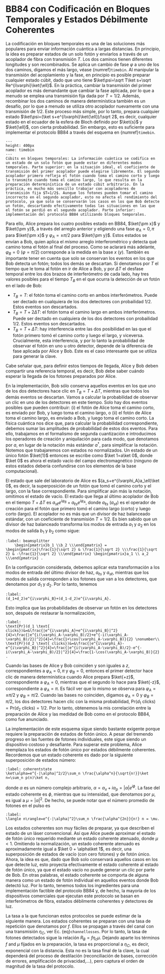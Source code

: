 # BB84 con Codificación en Bloques Temporales y Estados Débilmente Coherentes

La codificación en bloques temporales es una de las soluciones más populares para enviar información cuántica a largas distancias. En principio, la idea es preparar estados de un solo fotón y enviarlos a través de un acoplador de fibra con transmisión $T$. Los dos caminos tienen diferentes longitudes y son recombinados. Se aplica un cambio de fase $\varphi$  a uno de los dos caminos, digamos el más largo, véase {numref}`timebin`. Al manipular la transmisión del acoplamiento y la fase, en principio es posible preparar cualquier estado cúbit, dado que uno tiene $\ket\psi=\sqrt T\ket s+\sqrt Re^{i\varphi}\ket{\ell}$. En la práctica, cambiar la transmisión del primer acoplador es más demandante que cambiar la fase aplicada, por lo que a menudo se emplea una transmisión fija dada por $T=1/2$. Además, recombinar los dos caminos de manera determinística también es un desafío, por lo que a menudo se utiliza otro acoplador nuevamente con una transmisión de $1/2$. Este proceso más simple, por lo tanto, prepara cualquier estado $\ket\psi=(\ket s+e^{i\varphi}\ket{\ell})/\sqrt 2$, es decir, cualquier estado en el ecuador de la esfera de Bloch definido por $\ket{s}$ y $\ket{\ell}$, con cierta probabilidad. Sin embargo, esto es suficiente para implementar el protocolo BB84 a través del esquema en {numref}`timebin`.

<!--Luke: Maybe we should mention that R is just the coefficient normalizing the state based on T?-->

```{figure} ./TimeBin.png
---
height: 400px
name: timebin
---
Cúbits en bloques temporales: La información cuántica se codifica en un estado de un solo fotón que puede estar en diferentes modos temporales. Parte superior: en la situación ideal, el coeficiente de transmisión del primer acoplador puede elegirse libremente. El segundo acoplador primero refleja el fotón cuando toma el camino corto y luego lo transmite cuando toma el camino largo, lo que resulta en la preparación determinística de un estado cúbit arbitrario. En la práctica, es mucho más sencillo trabajar con acopladores de transmisión fija $T=1/2$. Aunque los fotones pueden tomar el camino incorrecto en el segundo acoplador, esto no afecta el rendimiento del protocolo, ya que solo se conservarán los casos en los que Bob detecte un fotón, descartando efectivamente todas las situaciones en las que el fotón se perdió en el segundo acoplador. Parte inferior: implementación del protocolo BB84 utilizando bloques temporales.
```

Para ello, Alice prepara los cuatro posibles estado en BB84, $\ket{\pm x}$ y $\ket{\pm y}$, a través del arreglo anterior y eligiendo una fase $\varphi_A=0,\pi$ para $\ket{\pm x}$ y $\varphi_A=\pm\pi/2$ para $\ket{\pm y}$. Estos estados se envían a Bob, quien aplica el *mismo* arreglo interferométrico y detecta qué camino toma el fotón al final del proceso. Como se aclarará más adelante, $\varphi_B=0$ ($\varphi=\pi/2$) corresponde a la medida en la base $x$ ($y$). También es importante tener en cuenta que solo se conservan los eventos en los que Bob detecta un fotón; todos los demás se descartan. Si denotamos por $T$ el tiempo que le toma al fotón en ir de Alice a Bob, y por $\Delta T$ el desfase temporal entre los dos brazos de interferómetro de cada lado, hay tres valores posibles para el tiempo $T_B$ en el que ocurra la detección de un fotón en el lado de Bob:

- $T_B=T$: el fotón toma el camino corto en ambos interferómetros. Puede ser dectado en cualquiera de los dos detectores con probailidad $1/2$. Estos eventos son descartados.
- $T_B=T+2\Delta T$: el fotón toma el camino largo en ambos interferómetros. Puede ser dectado en cualquiera de los dos detectores con probailidad $1/2$. Estos eventos son descartados.
- $T_B=T+\Delta T$: hay interferencia entre las dos posibilidad en las que el fotón primero tomó el camino corto y luego el largo, y viceversa. Crucialmente, esta interferencia, y por lo tanto la probabilidad de observar el fotón en uno u otro detector, depende de la diferencia de fase aplicada por Alice y Bob. Este es el caso interesante que se utiliza para generar la clave.

Cabe señalar que, para definir estos tiempos de llegada, Alice y Bob deben compartir una referencia temporal, es decir, Bob debe saber cuándo esperar la llegada de los fotones preparados por Alice.

En la implementación, Bob sólo conserva aquellos eventos en los que uno de los dos detectores hace clic en $T_B=T+\Delta T$, mientras que todos los demás eventos se descartan. Vamos a calcular la probabilidad de observar un clic en uno de los detectores en este tiempo. Solo hay dos eventos posibles que pueden contribuir: (i) el fotón de Alice toma el camino corto, es enviado por Bob, y luego toma el camino largo, o (ii) el fotón de Alice toma el camino largo, es enviado a Bob, y luego toma el camino corto. La física cuántica nos dice que, para calcular la probabilidad correspondiente, debemos sumar las amplitudes de probabilidad de estos dos eventos. Para ello, trabajamos en el formalismo de segunda cuantización e introducimos los operadores de creación y aniquilación para cada modo, que denotamos por $a$, en lugar de la notación más estándar $a^\dagger$, para simplificar la notación. Notemos que trabajaremos con estados no normalizados. Un estado de un único fotón $\ket{1}$ entonces se escribe como $\ket 1=a\ket 0$, donde $\ket 0$ es ahora el estado vacío del campo electromagnético (ninguno de estos estados debería confundirse con los elementos de la base computacional).


El estado que sale del laboratorio de Alice es $(a_s+e^{i\varphi_A}a_\ell)\ket 0$, es decir, la superposición de un fotón que tomó el camino corto y el largo, con la fase correspondiente. Para simplificar aún más la notación, omitimos el estado de vacío. El estado que llega al último acoplador de Bob en el tiempo $T+\Delta T$ es $a_{s\ell}e^{i\varphi_B}+a_{\ell s}e^{i\varphi_A}$, donde $a_{\ell s}$ ($a_{s\ell}$) es el operador de creación para el fotón que primero tomó el camino largo (corto) y luego corto (largo). El acoplador no es más que un divisor de haz balanceado estándar, con un coeficiente de transmisión $T=1/2$. Es bien sabido que un divisor de haz balanceado transforma los modos de entrada $a_1$ y $a_2$ en los modos de salida $b_1$ y $b_2$ como sigue:

```{math}
:label: beamsplitter
    \begin{pmatrix}b_1 \\b_2 \\\end{pmatrix} =     \begin{pmatrix}\frac{1}{\sqrt 2} & \frac{1}{\sqrt 2} \\\frac{1}{\sqrt 2} & -\frac{1}{\sqrt 2} \\\end{pmatrix} \begin{pmatrix}a_1 \\ a_2 \\\end{pmatrix} .
```

En la configuración considerada, debemos aplicar esta transformación a los modos de entrada del último divisor de haz, $a_{\ell s}$ y $a_{s\ell}$, mientras que los modos de salida corresponden a los fotones que van a los detectores, que denotamos por $d_1$ y $d_2$. Por lo tanto, tenemos

```{math}
:label: 
(d_1+d_2)e^{i\varphi_B}+(d_1-d_2)e^{i\varphi_A}. 
```

Esto implica que las probabilidades de observar un fotón en los detectores son, después de restaurar la normalizacióm, 

```{math}
:label: 
\text{Pr}(d_1 \text{ clicks})&=&\frac{|e^{i\varphi_A}+e^{i\varphi_B}|^2}{4}=\frac{|e^{i(\varphi_A-\varphi_B)/2}+e^{-i(\varphi_A-\varphi_B)/2}|^2}{4}=\frac{1+\cos(\varphi_A-\varphi_B)}{2} \nonumber\\
\text{Pr}(d_2 \text{ clicks})&=&\frac{|e^{i\varphi_A}-e^{i\varphi_B}|^2}{4}=\frac{|e^{i(\varphi_A-\varphi_B)/2}-e^{-i(\varphi_A-\varphi_B)/2}|^2}{4}=\frac{1-\cos(\varphi_A-\varphi_B)}{2} .
```

Cuando las bases de Alice y Bob coinciden y son iguales a $z$, correspondientes a $\varphi_A=0,\pi$ y $\varphi_B=0$, entonces el primer detector hace clic de manera determinística cuando Alice prepara $\ket{+z}$, correspondiente a $\varphi_A=0$, mientras que el segundo lo hace para $\ket{-z}$, correspondiente a $\varphi_A=\pi$. Es fácil ver que lo mismo se observa para $\varphi_A=\pm\pi/2$ y $\varphi_B=\pi/2$. Cuando las bases no coinciden, digamos $\varphi_A=0$ y $\varphi_B=\pi/2$, los dos detectores hacen clic con la misma probabilidad, $\text{Pr}(d_1 \text{ clicks})=\text{Pr}(d_2 \text{ clicks})=1/2$. Por lo tanto, obtenemos la mis correlación entre la preparación de Alice y las medidad de Bob como en el protocolo BB84, como fue anunciado.

La implementación de este esquema sigue siendo bastante exigente porque requiere la preparación de estados de fotón único. A pesar del tremendo progreso en las fuentes de fotones individuales, este sigue siendo un dispositivo costoso y desafiante. Para superar este problema, Alice reemplaza los estados de fotón único por estados débilmente coherentes. Recordemos que un estado coherente es dado por la siguiente superposición de estados número:

```{math}
:label: coherentstate
\ket\alpha=e^{-|\alpha|^2/2}\sum_n \frac{\alpha^n}{\sqrt{n!}}\ket n=\sum_n p(n)\ket n,
```

donde $\alpha$ es un número complejo arbitrario, $\alpha=\alpha_x+i\alpha_p=|\alpha|e^{i\phi}$. La fase del estado coherente es $\phi$, mientras que su intensidad, que denotamos por $\mu$, es igual a $\mu=|\alpha|^2$. De hecho, se puede notar que el número promedio de fotones en el pulso es

```{math}
:label:
\langle n\rangle=e^{-|\alpha|^2}\sum_n \frac{\alpha^{2n}}{n!} n = \mu.
```

Los estados coherentes son muy fáciles de preparar, ya que describen el estado de un láser convencional. Así que Alice puede aproximar el estado de fotón único requerido mediante un estado coherente atenuado, donde $\mu<1$. Omitiendo la normalización, un estado coherente atenuado es aproximadamente igual a $\ket 0 + \alpha\ket 1$, es decir, una superposición de estados de vacío (con cero fotones) y de fotón único. Ahora, la idea es que, dado que Bob solo conservará aquellos casos en los que detecte luz, esto proyecta efectivamente el estado coherente al estado de fotón único, ya que el estado vacío no puede generar un clic por parte de Bob. En otras palabras, el estado coherente se comporta de alguna manera como un estado de fotón individual en aquellos eventos donde Bob detectó luz. Por lo tanto, tenemos todos los ingredientes para una implementación factible del protocolo BB84 y, de hecho, la mayoría de los dispositivos comerciales que ejecutan este protocolo se basan en interferómetros de fibra, estados débilmente coherentes y detectores de luz.

La tasa a la que funcionan estos protocolos se puede estimar de la siguiente manera. Los estados coherentes se preparan con una tasa de repetición que denotamos por $f$. Ellos se propagan a través del canal con una transmisión $\eta_C$, ver Ec. {eq}`channellosses`. Por lo tanto, la tasa de fotones detectados sigue la relación $R_B=f\eta_c\mu$. Dejando aparte los términos $f$ and $\mu$ fijados en la preparación, la tasa es proporcional a $\eta_C$, es decir, exponencial con la distancia. Esta no es la tasa final de la clave, la cual dependerá del proceso de destilación (reconciliación de bases, corrección de errores, amplificación de privacidad,...), pero captura el orden de magnitud de la tasa del protocolo.




